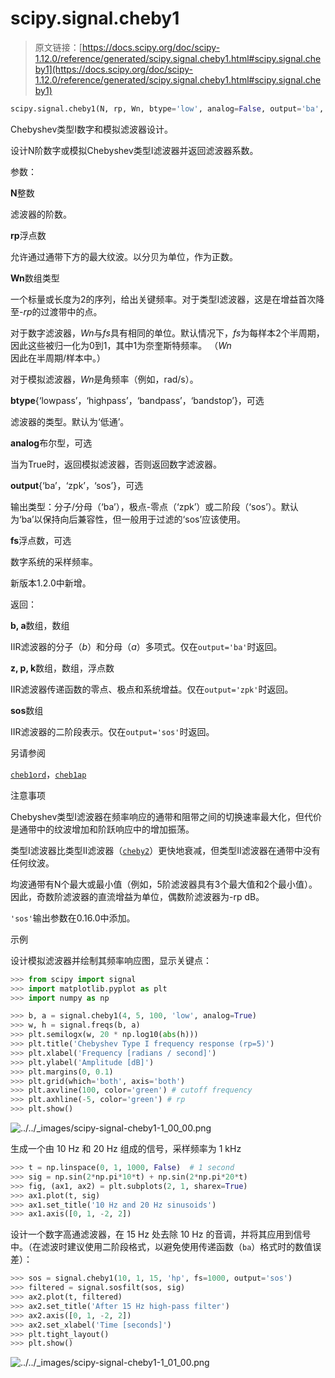 # scipy.signal.cheby1

> 原文链接：[https://docs.scipy.org/doc/scipy-1.12.0/reference/generated/scipy.signal.cheby1.html#scipy.signal.cheby1](https://docs.scipy.org/doc/scipy-1.12.0/reference/generated/scipy.signal.cheby1.html#scipy.signal.cheby1)

```py
scipy.signal.cheby1(N, rp, Wn, btype='low', analog=False, output='ba', fs=None)
```

Chebyshev类型I数字和模拟滤波器设计。

设计N阶数字或模拟Chebyshev类型I滤波器并返回滤波器系数。

参数：

**N**整数

滤波器的阶数。

**rp**浮点数

允许通过通带下方的最大纹波。以分贝为单位，作为正数。

**Wn**数组类型

一个标量或长度为2的序列，给出关键频率。对于类型I滤波器，这是在增益首次降至-*rp*的过渡带中的点。

对于数字滤波器，*Wn*与*fs*具有相同的单位。默认情况下，*fs*为每样本2个半周期，因此这些被归一化为0到1，其中1为奈奎斯特频率。 （*Wn*因此在半周期/样本中。）

对于模拟滤波器，*Wn*是角频率（例如，rad/s）。

**btype**{‘lowpass’，‘highpass’，‘bandpass’，‘bandstop’}，可选

滤波器的类型。默认为‘低通’。

**analog**布尔型，可选

当为True时，返回模拟滤波器，否则返回数字滤波器。

**output**{‘ba’，‘zpk’，‘sos’}，可选

输出类型：分子/分母（‘ba’），极点-零点（‘zpk’）或二阶段（‘sos’）。默认为‘ba’以保持向后兼容性，但一般用于过滤的‘sos’应该使用。

**fs**浮点数，可选

数字系统的采样频率。

新版本1.2.0中新增。

返回：

**b, a**数组，数组

IIR滤波器的分子（*b*）和分母（*a*）多项式。仅在`output='ba'`时返回。

**z, p, k**数组，数组，浮点数

IIR滤波器传递函数的零点、极点和系统增益。仅在`output='zpk'`时返回。

**sos**数组

IIR滤波器的二阶段表示。仅在`output='sos'`时返回。

另请参阅

[`cheb1ord`](https://docs.scipy.org/doc/scipy-1.12.0/reference/generated/scipy.signal.cheb1ord.html#scipy.signal.cheb1ord)，[`cheb1ap`](https://docs.scipy.org/doc/scipy-1.12.0/reference/generated/scipy.signal.cheb1ap.html#scipy.signal.cheb1ap)

注意事项

Chebyshev类型I滤波器在频率响应的通带和阻带之间的切换速率最大化，但代价是通带中的纹波增加和阶跃响应中的增加振荡。

类型I滤波器比类型II滤波器（[`cheby2`](https://docs.scipy.org/doc/scipy-1.12.0/reference/generated/scipy.signal.cheby2.html#scipy.signal.cheby2)）更快地衰减，但类型II滤波器在通带中没有任何纹波。

均波通带有N个最大或最小值（例如，5阶滤波器具有3个最大值和2个最小值）。因此，奇数阶滤波器的直流增益为单位，偶数阶滤波器为-rp dB。

`'sos'`输出参数在0.16.0中添加。

示例

设计模拟滤波器并绘制其频率响应图，显示关键点：

```py
>>> from scipy import signal
>>> import matplotlib.pyplot as plt
>>> import numpy as np 
```

```py
>>> b, a = signal.cheby1(4, 5, 100, 'low', analog=True)
>>> w, h = signal.freqs(b, a)
>>> plt.semilogx(w, 20 * np.log10(abs(h)))
>>> plt.title('Chebyshev Type I frequency response (rp=5)')
>>> plt.xlabel('Frequency [radians / second]')
>>> plt.ylabel('Amplitude [dB]')
>>> plt.margins(0, 0.1)
>>> plt.grid(which='both', axis='both')
>>> plt.axvline(100, color='green') # cutoff frequency
>>> plt.axhline(-5, color='green') # rp
>>> plt.show() 
```

![../../_images/scipy-signal-cheby1-1_00_00.png](../Images/90014eb36494d6f3db67161629548666.png)

生成一个由 10 Hz 和 20 Hz 组成的信号，采样频率为 1 kHz

```py
>>> t = np.linspace(0, 1, 1000, False)  # 1 second
>>> sig = np.sin(2*np.pi*10*t) + np.sin(2*np.pi*20*t)
>>> fig, (ax1, ax2) = plt.subplots(2, 1, sharex=True)
>>> ax1.plot(t, sig)
>>> ax1.set_title('10 Hz and 20 Hz sinusoids')
>>> ax1.axis([0, 1, -2, 2]) 
```

设计一个数字高通滤波器，在 15 Hz 处去除 10 Hz 的音调，并将其应用到信号中。（在滤波时建议使用二阶段格式，以避免使用传递函数（`ba`）格式时的数值误差）：

```py
>>> sos = signal.cheby1(10, 1, 15, 'hp', fs=1000, output='sos')
>>> filtered = signal.sosfilt(sos, sig)
>>> ax2.plot(t, filtered)
>>> ax2.set_title('After 15 Hz high-pass filter')
>>> ax2.axis([0, 1, -2, 2])
>>> ax2.set_xlabel('Time [seconds]')
>>> plt.tight_layout()
>>> plt.show() 
```

![../../_images/scipy-signal-cheby1-1_01_00.png](../Images/b781af0eaa2b3067ceb81fee5291ca01.png)
